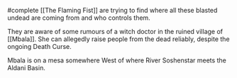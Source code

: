 #complete
[[The Flaming Fist]] are trying to find where all these blasted undead are coming from and who controls them. 

They are aware of some rumours of a witch doctor in the ruined village of [[Mbala]]. She can allegedly raise people from the dead reliably, despite the ongoing Death Curse. 

Mbala is on a mesa somewhere West of where River Soshenstar meets the Aldani Basin.
